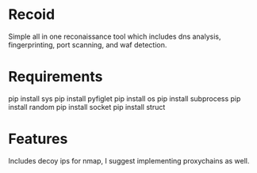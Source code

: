 # Recoid


Simple all in one reconaissance tool which includes dns analysis, fingerprinting, port scanning, and waf detection.

# Requirements

pip install sys
pip install pyfiglet
pip install os
pip install subprocess
pip install random
pip install socket
pip install struct

# Features

Includes decoy ips for nmap, I suggest implementing proxychains as well.

